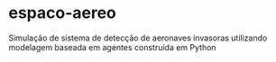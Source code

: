 # espaco-aereo
Simulação de sistema de detecção de aeronaves invasoras utilizando modelagem baseada em agentes construída em Python
